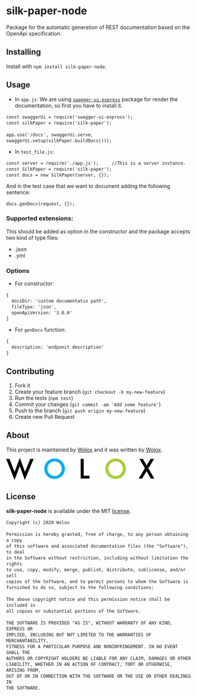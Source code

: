 # silk-paper-node
Package for the automatic generation of REST documentation based on the OpenApi specification.

## Installing
Install with `npm install silk-paper-node`.

## Usage
* In `app.js`:
We are using [`swagger-ui-express`](https://www.npmjs.com/package/swagger-ui-express) package for render the documentation, so first you have to install it.
```
const swaggerUi = require('swagger-ui-express');
const silkPaper = require('silk-paper');

app.use('/docs', swaggerUi.serve, swaggerUi.setup(silkPaper.buildDocs()));
``` 

* In `test_file.js`:
```
const server = require('./app.js');     //This is a server instance.
const SilkPaper = require('silk-paper');
const docs = new SilkPaper(server, {});
``` 

And in the test case that we want to document adding the following sentence:
```
docs.genDocs(request, {});
```

### Supported extensions: 
This should be added as option in the constructor and the package accepts two kind of type files:
* .json
* .yml

### Options
* For constructor:
``` 
{
  docsDir: 'custom documentatio path',
  fileType: 'json',
  openApiVersion: '3.0.0'
}
```
* For `genDocs` function:
``` 
{
  description: 'endponit description'
}
```

## Contributing

1. Fork it
2. Create your feature branch (`git checkout -b my-new-feature`)
3. Run the tests (`npm test`)
4. Commit your changes (`git commit -am 'Add some feature'`)
5. Push to the branch (`git push origin my-new-feature`)
6. Create new Pull Request

## About

This project is maintained by [Wolox](https://github.com/wolox) and it was written by [Wolox](http://www.wolox.com.ar).

![Wolox](https://raw.githubusercontent.com/Wolox/press-kit/master/logos/logo_banner.png)

## License

**silk-paper-node** is available under the MIT [license](LICENSE.md).

    Copyright (c) 2020 Wolox

    Permission is hereby granted, free of charge, to any person obtaining a copy
    of this software and associated documentation files (the "Software"), to deal
    in the Software without restriction, including without limitation the rights
    to use, copy, modify, merge, publish, distribute, sublicense, and/or sell
    copies of the Software, and to permit persons to whom the Software is
    furnished to do so, subject to the following conditions:

    The above copyright notice and this permission notice shall be included in
    all copies or substantial portions of the Software.

    THE SOFTWARE IS PROVIDED "AS IS", WITHOUT WARRANTY OF ANY KIND, EXPRESS OR
    IMPLIED, INCLUDING BUT NOT LIMITED TO THE WARRANTIES OF MERCHANTABILITY,
    FITNESS FOR A PARTICULAR PURPOSE AND NONINFRINGEMENT. IN NO EVENT SHALL THE
    AUTHORS OR COPYRIGHT HOLDERS BE LIABLE FOR ANY CLAIM, DAMAGES OR OTHER
    LIABILITY, WHETHER IN AN ACTION OF CONTRACT, TORT OR OTHERWISE, ARISING FROM,
    OUT OF OR IN CONNECTION WITH THE SOFTWARE OR THE USE OR OTHER DEALINGS IN
    THE SOFTWARE.
